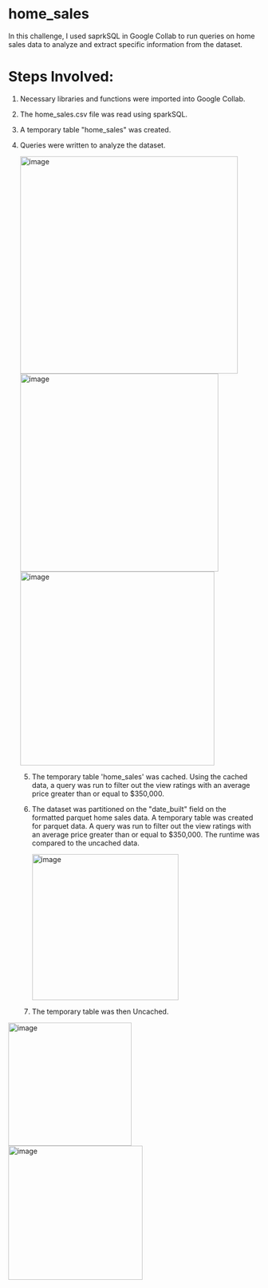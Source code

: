# home_sales

In this challenge, I used saprkSQL in Google Collab to run queries on home sales data to analyze and extract specific information from the dataset.

# Steps Involved: 
1. Necessary libraries and functions were imported into Google Collab.
2. The home_sales.csv file was read using sparkSQL.
3. A temporary table "home_sales" was created.
4. Queries were written to analyze the dataset.

   <img width="436" alt="image" src="https://github.com/bhartikaushal/home_sales/assets/124011061/beef36ca-8d13-4098-877e-58e7296ee0f4">

   <img width="397" alt="image" src="https://github.com/bhartikaushal/home_sales/assets/124011061/6ac8847b-ffb4-4569-9d07-9fa73c771bc9">

   <img width="389" alt="image" src="https://github.com/bhartikaushal/home_sales/assets/124011061/1be89bf1-56d3-44c7-9278-df3a82e2b324">

   5. The temporary table 'home_sales' was cached. Using the cached data, a query was run to filter out the view ratings with an average price greater than or equal to $350,000.
   6. The dataset was partitioned on the "date_built" field on the formatted parquet home sales data. A temporary table was created for parquet data. A query was run to filter out the view ratings with an average price greater than or equal to $350,000. The runtime was compared to the uncached data.
      
      <img width="293" alt="image" src="https://github.com/bhartikaushal/home_sales/assets/124011061/33c55420-7370-4494-9a5b-10ee47051ad5">

   7. The temporary table was then Uncached.
  <img width="247" alt="image" src="https://github.com/bhartikaushal/home_sales/assets/124011061/6c9b9f38-f11d-4169-890c-3a02890a716b">

  <img width="269" alt="image" src="https://github.com/bhartikaushal/home_sales/assets/124011061/17418851-b380-4663-a888-1681aaa34509">


      


 

